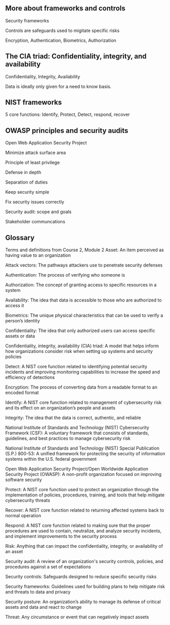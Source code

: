 <h2>More about frameworks and controls</h2>

Security frameworks

Controls are safeguards used to migitate specific risks

Encryption, Authentication, Biometrics, Authorization

<h2>The CIA triad: Confidentiality, integrity, and availability</h2>

Confidentiality, Integrity, Availability

Data is ideally only given for a need to know basis.

<h2>NIST frameworks</h2>

5 core functions: Identify, Protect, Detect, respond, recover

<h2>OWASP principles and security audits</h2>

Open Web Application Security Project

Minimize attack surface area

Principle of least privilege

Defense in depth

Separation of duties

Keep security simple

Fix security issues correctly

Security audit: scope and goals

Stakeholder communcations

<h2>Glossary</h2>

Terms and definitions from Course 2, Module 2
Asset: An item perceived as having value to an organization

Attack vectors: The pathways attackers use to penetrate security defenses

Authentication: The process of verifying who someone is

Authorization: The concept of granting access to specific resources in a system

Availability: The idea that data is accessible to those who are authorized to access it

Biometrics: The unique physical characteristics that can be used to verify a person’s identity

Confidentiality: The idea that only authorized users can access specific assets or data

Confidentiality, integrity, availability (CIA) triad: A model that helps inform how organizations consider risk when setting up systems and security policies

Detect: A NIST core function related to identifying potential security incidents and improving monitoring capabilities to increase the speed and efficiency of detections

Encryption: The process of converting data from a readable format to an encoded format

Identify: A NIST core function related to management of cybersecurity risk and its effect on an organization’s people and assets 

Integrity: The idea that the data is correct, authentic, and reliable

National Institute of Standards and Technology (NIST) Cybersecurity Framework (CSF): A voluntary framework that consists of standards, guidelines, and best practices to manage cybersecurity risk 

National Institute of Standards and Technology (NIST) Special Publication (S.P.) 800-53: A unified framework for protecting the security of information systems within the U.S. federal government 

Open Web Application Security Project/Open Worldwide Application Security Project (OWASP): A non-profit organization focused on improving software security

Protect: A NIST core function used to protect an organization through the implementation of policies, procedures, training, and tools that help mitigate cybersecurity threats

Recover: A NIST core function related to returning affected systems back to normal operation

Respond: A NIST core function related to making sure that the proper procedures are used to contain, neutralize, and analyze security incidents, and implement improvements to the security process

Risk: Anything that can impact the confidentiality, integrity, or availability of an asset

Security audit: A review of an organization's security controls, policies, and procedures against a set of expectations

Security controls: Safeguards designed to reduce specific security risks 

Security frameworks: Guidelines used for building plans to help mitigate risk and threats to data and privacy

Security posture: An organization’s ability to manage its defense of critical assets and data and react to change

Threat: Any circumstance or event that can negatively impact assets